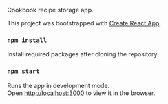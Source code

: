 Cookbook recipe storage app.

This project was bootstrapped with [Create React App](https://github.com/facebook/create-react-app).

### `npm install`

Install required packages after cloning the repository.

### `npm start`

Runs the app in development mode.<br />
Open [http://localhost:3000](http://localhost:3000) to view it in the browser.

